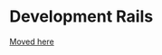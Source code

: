 # Development Rails

[Moved here](https://github.com/ankane/rails-best-practices/blob/master/Development.md)
